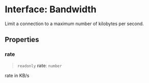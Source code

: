# Interface: Bandwidth

Limit a connection to a maximum number of kilobytes per second.

## Properties

<a id="rate"></a>

### rate

> `readonly` **rate**: `number`

rate in KB/s
